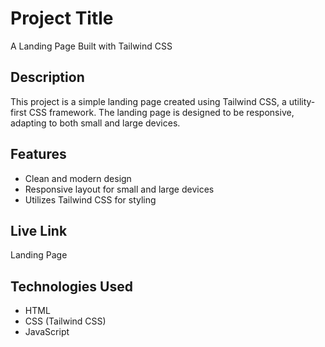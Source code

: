 # Project Title

A Landing Page Built with Tailwind CSS

## Description

This project is a simple landing page created using Tailwind CSS, a utility-first CSS framework. The landing page is designed to be responsive, adapting to both small and large devices.

## Features

- Clean and modern design
- Responsive layout for small and large devices
- Utilizes Tailwind CSS for styling

## Live Link

<a herf="https://surya200203.github.io/Tailwind-Landing-Page/" alt="Landing Page">Landing Page </a>

## Technologies Used

- HTML
- CSS (Tailwind CSS)
- JavaScript 

